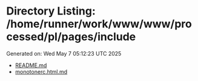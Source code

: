# Directory Listing: /home/runner/work/www/www/processed/pl/pages/include
Generated on: Wed May  7 05:12:23 UTC 2025

- [README.md](README.md)
- [monotonerc.html.md](monotonerc.html.md)
